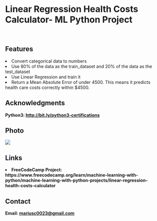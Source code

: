 <h1> Linear Regression Health Costs Calculator- ML Python Project</h1>
<br>
<h2>Features</h2>
<li>Convert categorical data to numbers</li>
<li>Use 80% of the data as the train_dataset and 20% of the data as the test_dataset</li>
<li>Use Linear Regression and train it</li>
<li>Return a Mean Absolute Error of under 4500. This means it predicts health care costs correctly within $4500.</li>
<h2>Acknowledgments</h2>

<b> Python3: http://bit.ly/python3-certifications <b>
<br>


<h2>Photo</h2>
<img src="image.png">
<br>

<h2>Links</h2>
<li>FreeCodeCamp Project: https://www.freecodecamp.org/learn/machine-learning-with-python/machine-learning-with-python-projects/linear-regression-health-costs-calculator</li>
<h2>Contact</h2>

<b> Email: mariusc0023@gmail.com </b>
